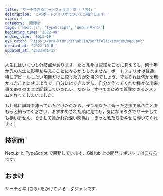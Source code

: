 ```yaml
---
title: 'サーチできるポートフォリオ「幸 (さち)」'
description: 'このポートフォリオについてご紹介します．'
stars: 4
category: '開発物'
tags: ['Next.js', 'TypeScript', 'Web デザイン']
beginning_time: '2022-09'
ending_time: '2022-09'
eye_catch: 'https://pro-ktmr.github.io/portfolio/images/ogp.png'
created_at: '2022-10-01'
updated_at: '2023-01-15'
---
```


人生にはいくつも分岐点があります．たとえ今は些細なことに見えても，何十年か先の人生に影響を与えることになるかもしれません．ポートフォリオは普通，特にアピールしたい項目だけに絞った方が効果的でしょう．でもそれは何かを無かったことにするようで，自分にはできません．自分を作ってくれた様々な出来事をありのままに記録していきたい．だから，すべてまとめて管理できるシステムを作ってしまいました．

もし私に興味を持っていただけたのなら，ぜひあなたに合った方法で私のことをもっと知ってください．おすすめされた順に見ても，気になるタグでサーチしても構いません．そうして築かれた深い関係は，きっと私たちを幸せに導いてくれます．

## 技術面

Next.js と TypeScript で開発しています．GitHub 上の開発リポジトリは[こちら](https://github.com/Pro-ktmr/aoj-pck)です．

## おまけ

サーチと幸 (さち) をかけている．ダジャレです．
